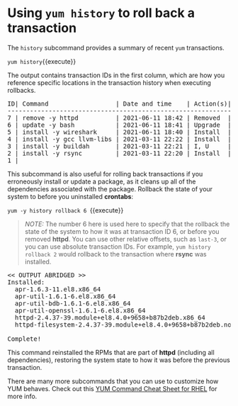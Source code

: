 # Using `yum history` to roll back a transaction

The `history` subcommand provides a summary of recent `yum` transactions.

`yum history`{{execute}}

The output contains transaction IDs in the first column, which are how you reference
specific locations in the transaction history when executing rollbacks.

<pre class=file>
ID| Command                  | Date and time    | Action(s)| Altered
------------------------------------------------------------------
7 | remove -y httpd          | 2021-06-11 18:42 | Removed  | 3
6 | update -y bash           | 2021-06-11 18:41 | Upgrade  | 1   
5 | install -y wireshark     | 2021-06-11 18:40 | Install  | 36   
4 | install -y gcc llvm-libs | 2021-03-11 22:22 | Install  | 13   
3 | install -y buildah       | 2021-03-11 22:21 | I, U     | 216   
2 | install -y rsync         | 2021-03-11 22:20 | Install  | 1   
1 |     
</pre>

This subcommand is also useful for rolling back transactions if you erroneously
install or update a package, as it cleans up all of the dependencies associated
with the package. Rollback the state of your system to before you uninstalled
__crontabs__:

`yum -y history rollback 6 `{{execute}}

>_NOTE:_ The number 6 here is used here to specify that the rollback
the state of the system to how it was at transaction ID 6, or before you
removed __httpd__.
You can use other relative offsets, such as `last-3`, or you can use absolute
transaction IDs. For example, `yum history rollback 2` would rollback to the
transaction where __rsync__ was installed.

<pre class=file>
<< OUTPUT ABRIDGED >>
Installed:
  apr-1.6.3-11.el8.x86_64                                           
  apr-util-1.6.1-6.el8.x86_64                                       
  apr-util-bdb-1.6.1-6.el8.x86_64                                   
  apr-util-openssl-1.6.1-6.el8.x86_64                               
  httpd-2.4.37-39.module+el8.4.0+9658+b87b2deb.x86_64               
  httpd-filesystem-2.4.37-39.module+el8.4.0+9658+b87b2deb.noarch          

Complete!
</pre>

This command reinstalled the RPMs that are part of __httpd__ (including
all dependencies),
restoring the system state to how it was before the previous transaction.

There are many more subcommands that you can use to customize how YUM behaves.
Check out this [YUM Command Cheat Sheet for RHEL](https://access.redhat.com/sites/default/files/attachments/rh_yum_cheatsheet_1214_jcs_print-1.pdf) for more info.
